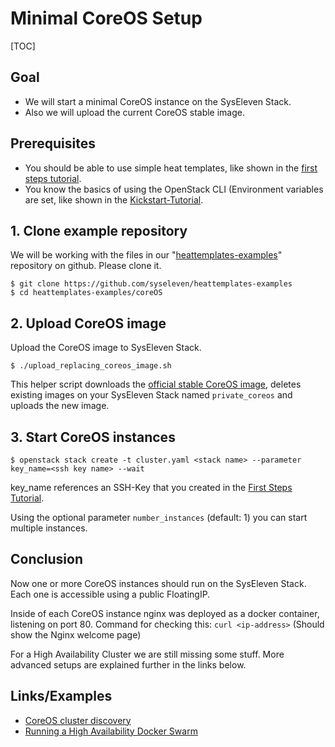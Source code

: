 # Minimal CoreOS Setup

[TOC]

## Goal

* We will start a minimal CoreOS instance on the SysEleven Stack.
* Also we will upload the current CoreOS stable image.

## Prerequisites 

* You should be able to use simple heat templates, like shown in the [first steps tutorial](01-firststeps/).
* You know the basics of using the OpenStack CLI (Environment variables are set, like shown in the [Kickstart-Tutorial](02-kickstart/).

## 1. Clone example repository

We will be working with the files in our "[heattemplates-examples](https://github.com/syseleven/heattemplates-examples)" repository on github. Please clone it.

```
$ git clone https://github.com/syseleven/heattemplates-examples
$ cd heattemplates-examples/coreOS
```

## 2. Upload CoreOS image

Upload the CoreOS image to SysEleven Stack.

```
$ ./upload_replacing_coreos_image.sh
```

This helper script downloads the [official stable CoreOS image](https://coreos.com/os/docs/latest/booting-on-openstack.html), deletes existing images on your SysEleven Stack named `private_coreos` and uploads the new image. 

## 3. Start CoreOS instances

```
$ openstack stack create -t cluster.yaml <stack name> --parameter key_name=<ssh key name> --wait
```

key_name references an SSH-Key that you created in the [First Steps Tutorial](01-firststeps/#importing-your-ssh-key).

Using the optional parameter `number_instances` (default: 1) you can start multiple instances.

## Conclusion

Now one or more CoreOS instances should run on the SysEleven Stack. Each one is accessible using a public FloatingIP.

Inside of each CoreOS instance nginx was deployed as a docker container, listening on port 80. 
Command for checking this:
`curl <ip-address>` (Should show the Nginx welcome page)

For a High Availability Cluster we are still missing some stuff. More advanced setups are explained further in the links below.

## Links/Examples

* [CoreOS cluster discovery](https://coreos.com/os/docs/latest/cluster-discovery.html)
* [Running a High Availability Docker Swarm](http://tech.paulcz.net/2016/01/running-ha-docker-swarm/)
